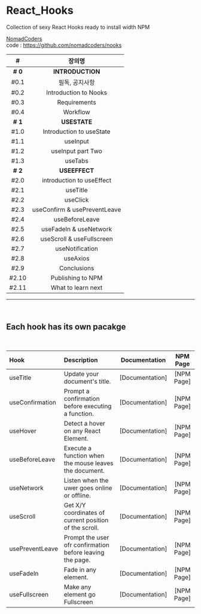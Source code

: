 # React_Hooks

Collection of sexy React Hooks ready to install width NPM

[NomadCoders](https://nomadcoders.co/react-hooks-introduction)
<br>
code : https://github.com/nomadcoders/nooks

|    #    |            장의명            |
| :-----: | :--------------------------: |
| **# 0** |       **INTRODUCTION**       |
|  #0.1   |        필독, 공지사항        |
|  #0.2   |    Introduction to Nooks     |
|  #0.3   |         Requirements         |
|  #0.4   |           Workflow           |
| **# 1** |         **USESTATE**         |
|  #1.0   |   Introduction to useState   |
|  #1.1   |           useInput           |
|  #1.2   |      useInput part Two       |
|  #1.3   |           useTabs            |
| **# 2** |        **USEEFFECT**         |
|  #2.0   |  introduction to useEffect   |
|  #2.1   |           useTitle           |
|  #2.2   |           useClick           |
|  #2.3   | useConfirm & usePreventLeave |
|  #2.4   |        useBeforeLeave        |
|  #2.5   |    useFadeIn & useNetwork    |
|  #2.6   |  useScroll & useFullscreen   |
|  #2.7   |       useNotification        |
|  #2.8   |           useAxios           |
|  #2.9   |         Conclusions          |
|  #2.10  |      Publishing to NPM       |
|  #2.11  |      What to learn next      |

---

<br>

## Each hook has its own pacakge

<br>

| Hook            | Description                                               |  Documentation  |  NPM Page  |
| :-------------- | :-------------------------------------------------------- | :-------------: | :--------: |
| useTitle        | Update your document's title.                             | [Documentation] | [NPM Page] |
| useConfirmation | Prompt a confirmation before executing a function.        | [Documentation] | [NPM Page] |
| useHover        | Detect a hover on any React Element.                      | [Documentation] | [NPM Page] |
| useBeforeLeave  | Execute a function when the mouse leaves the document.    | [Documentation] | [NPM Page] |
| useNetwork      | Listen when the uwer goes online or offline.              | [Documentation] | [NPM Page] |
| useScroll       | Get X/Y coordinates of current position of the scroll.    | [Documentation] | [NPM Page] |
| usePreventLeave | Prompt the user ofr confirmation before leaving the page. | [Documentation] | [NPM Page] |
| useFadeIn       | Fade in any element.                                      | [Documentation] | [NPM Page] |
| useFullscreen   | Make any element go Fullscreen                            | [Documentation] | [NPM Page] |
